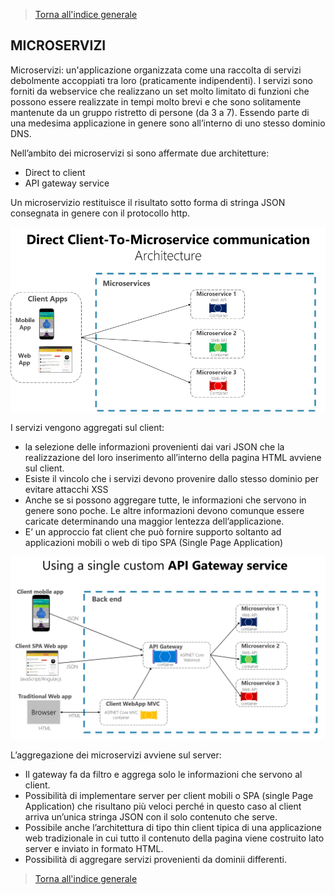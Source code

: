 >[Torna all'indice generale](main.md)
## **MICROSERVIZI**

Microservizi: un'applicazione organizzata come una raccolta di servizi debolmente accoppiati tra loro (praticamente indipendenti). I servizi sono forniti da webservice che realizzano un set molto limitato di funzioni che possono essere realizzate in tempi molto brevi e che sono solitamente mantenute da un gruppo ristretto di persone (da 3 a 7). Essendo parte di una medesima applicazione in genere sono all’interno di uno stesso dominio DNS. 

Nell’ambito dei microservizi si sono affermate due architetture:
-	Direct to client
-	API gateway service

Un microservizio restituisce il risultato sotto forma di stringa JSON consegnata in genere con il protocollo http.

 ![directmicro](directmicro.png)
 

I servizi vengono aggregati sul client: 
-	la selezione delle informazioni provenienti dai vari JSON che la realizzazione del loro inserimento all’interno della pagina HTML avviene sul client.
-	Esiste il vincolo che i servizi devono provenire dallo stesso dominio per evitare attacchi XSS
-	Anche se si possono aggregare tutte, le informazioni che servono in genere sono poche.  Le altre informazioni devono comunque essere caricate determinando una maggior lentezza dell’applicazione.
-	E’ un approccio fat client che può fornire supporto soltanto ad applicazioni mobili o web di tipo SPA (Single Page Application)
 
 ![gatewaymicro](gatewaymicro.png)

L’aggregazione dei microservizi avviene sul server:
-	Il gateway fa da filtro e aggrega solo le informazioni che servono al client.
-	Possibilità di implementare server per client mobili o SPA (single Page Application) che risultano più veloci perché in questo caso al client arriva un’unica stringa JSON con il solo contenuto che serve.
-	Possibile anche l’architettura di tipo thin client tipica di una applicazione web tradizionale in cui tutto il contenuto della pagina viene costruito lato server e inviato in formato HTML. 
-	Possibilità di aggregare servizi provenienti da dominii differenti.

>[Torna all'indice generale](main.md)
